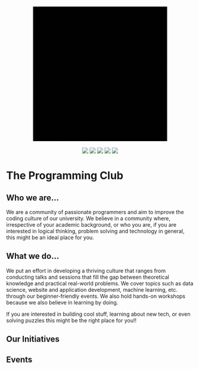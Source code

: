 
<p align=center><img src="../res/banner.gif">
</p>
  
<p align=center>
<a href="https://mail.google.com"><img src="https://img.shields.io/badge/Gmail-D14836?style=for-the-badge&logo=gmail&logoColor=white"></a>
<a href="https://www.instagram.com/ahduni_programmingclub/"><img src="https://img.shields.io/badge/<ahduni_programmingclub>-%23E4405F.svg?style=for-the-badge&logo=Instagram&logoColor=white"></a>
<a href=""><img src="https://img.shields.io/badge/linkedin-%230077B5.svg?style=for-the-badge&logo=linkedin&logoColor=white"></a>
<a href="https://mail.google.com"><img src="https://img.shields.io/badge/%3CServer%3E-%237289DA.svg?style=for-the-badge&logo=discord&logoColor=white"></a>
<a href="https://www.youtube.com/channel/UC6omkjRsql98-udXWNbVxFg"><img src="https://img.shields.io/badge/<Programming Club, Ahmedabad University>-%23FF0000.svg?style=for-the-badge&logo=YouTube&logoColor=white"></a>
</p>


# **The Programming Club**



## Who we are...
We are a community of passionate programmers and aim to improve the coding culture of our university. We believe in a community where, irrespective of your academic background, or who you are, if you are interested in logical thinking, problem solving and technology in general, this might be an ideal place for you. 


## What we do...
We put an effort in developing a thriving culture that ranges from conducting talks and sessions that fill the gap between theoretical knowledge and practical real-world problems. We cover topics such as data science, website and application development, machine learning, etc. through our beginner-friendly events. We also hold hands-on workshops because we also believe in learning by doing.

If you are interested in building cool stuff, learning about new tech, or even solving puzzles this might be the right place for you!!

## Our Initiatives

## Events




